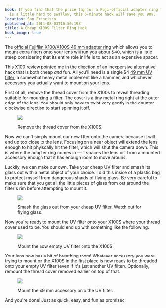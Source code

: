 ```yaml
---
hook: If you find that the price tag for a Fuji-official adapter ring for the X100S
  is a little hard to swallow, this 5-minute hack will save you 90%.
location: San Francisco
published_at: 2014-08-03T16:50:19Z
title: A Cheap X100S Filter Ring Hack
hook_image: true
---
```


The [official Fujifilm X100/X100S 49 mm adapter ring](http://www.amazon.com/Fujifilm-AR-X100-Adapter-Ring-49mm/dp/B004MME69S) which allows you to mount extra filters onto your lens will run you about $40, which is a little steep considering that its entire role in life is to act as an expensive spacer.

This [X100 review](http://zackarias.com/for-photographers/gear-gadgets/fuji-x100-review/) pointed me in the direction of an inexpensive alternative hack that is both cheap *and* fun. All you'll need is a single $4 [49 mm UV filter](http://www.amazon.com/Tiffen-49mm-UV-Protection-Filter/dp/B00004ZCJF/ref=sr_1_1?ie=UTF8&qid=1407084409&sr=8-1&keywords=tiffen+49+mm+uv), a somewhat heavy metal implement like a hammer, and whichever accessory you actually want to mount on your lens.

First of all, remove the thread cover from the X100s to reveal threading suitable for mounting a filter. The cover is a tiny metal ring right at the outer edge of the lens. You should only have to twist very gently in the counter-clockwise direction to start spinning it off.

<figure>
  <p><img src="/assets/x100s-hack/dsc_0417.jpg" data-rjs="2" class="overflowing"></p>
  <figcaption>Remove the thread cover from the X100S.</figcaption>
</figure>

Now we can't simply mount our new filter onto the camera because it will end up too close to the lens. Focusing on a near object will extend the lens enough to hit phyiscally hit the filter, which will shut the camera down. This is where the adapter ring comes in &mdash; it spaces the lens out from a mounted accessory enough that it has enough room to move around.

Luckily, we can make our own. Take your cheap UV filter and smash its glass out with a metal object of your choice. I did this inside of a plastic bag to protect myself from dangerous shards of flying glass. Be very careful to make sure that you get all the little pieces of glass from out around the filter's rim before attempting to mount it.

<figure>
  <p><img src="/assets/x100s-hack/dsc_0420.jpg" data-rjs="2" class="overflowing"></p>
  <figcaption>Smash the glass out from your cheap UV filter. Watch out for flying glass.</figcaption>
</figure>

Now you're ready to mount the UV filter onto your X100S where your thread cover used to be. You should end up with something like the following.

<figure>
  <p><img src="/assets/x100s-hack/dsc_0426.jpg" data-rjs="2" class="overflowing"></p>
  <figcaption>Mount the now empty UV filter onto the X100S.</figcaption>
</figure>

Your lens now has a bit of breathing room! Whatever accessory you were trying to mount on the X100S in the first place is now ready to be threaded onto your empty UV filter (even if it's just another UV filter). Optionally, remount the thread cover removed earlier on top of that.

<figure>
  <p><img src="/assets/x100s-hack/dsc_0430.jpg" data-rjs="2" class="overflowing"></p>
  <figcaption>Mount the 49 mm accessory onto the UV filter.</figcaption>
</figure>

And you're done! Just as quick, easy, and fun as promised.
